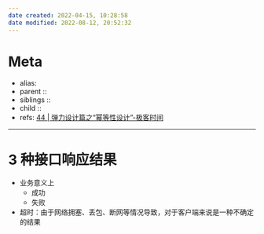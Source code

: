 ```yaml
---
date created: 2022-04-15, 10:28:58
date modified: 2022-08-12, 20:52:32
---
```


# Meta

- alias:
- parent ::
- siblings ::
- child ::
- refs: [44 | 弹力设计篇之“幂等性设计”-极客时间](https://time.geekbang.org/column/article/4050)

---

# 3 种接口响应结果

- 业务意义上
    - 成功
    - 失败
- 超时：由于网络拥塞、丢包、断网等情况导致，对于客户端来说是一种不确定的结果
